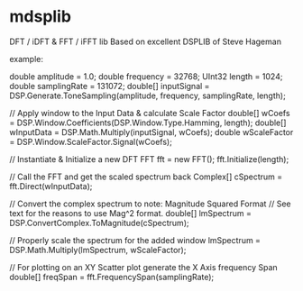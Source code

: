 # mdsplib

DFT / iDFT & FFT / iFFT lib
Based on excellent DSPLIB of Steve Hageman

example:

double amplitude = 1.0; double frequency = 32768;
UInt32 length = 1024; 
double samplingRate = 131072;
double[] inputSignal = DSP.Generate.ToneSampling(amplitude, frequency, samplingRate, length);

// Apply window to the Input Data & calculate Scale Factor
double[] wCoefs = DSP.Window.Coefficients(DSP.Window.Type.Hamming, length);
double[] wInputData = DSP.Math.Multiply(inputSignal, wCoefs);
double wScaleFactor = DSP.Window.ScaleFactor.Signal(wCoefs);

// Instantiate & Initialize a new DFT
FFT fft = new FFT();
fft.Initialize(length);

// Call the FFT and get the scaled spectrum back
Complex[] cSpectrum = fft.Direct(wInputData);

// Convert the complex spectrum to note: Magnitude Squared Format
// See text for the reasons to use Mag^2 format.
double[] lmSpectrum = DSP.ConvertComplex.ToMagnitude(cSpectrum);

// Properly scale the spectrum for the added window
lmSpectrum = DSP.Math.Multiply(lmSpectrum, wScaleFactor);

// For plotting on an XY Scatter plot generate the X Axis frequency Span
double[] freqSpan = fft.FrequencySpan(samplingRate);